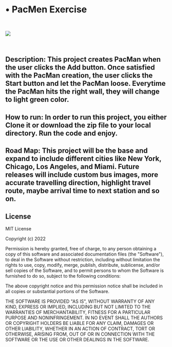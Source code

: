 # • PacMen Exercise

<br>
<p align="left">
<a href="https://github.com/chung-sun/github-readme-stats">
  <img align="center" src="https://github-readme-stats.vercel.app/api/top-langs/?username=chung-sun&theme=gruvbox" />
</a>
</p>
<br>
<h2>
  Description: This project creates PacMan when the user clicks the Add button. Once satisfied with the PacMan creation, the user clicks the Start button and let the PacMan loose. Everytime the PacMan hits the right wall, they will change to light green color.

</h2>

<h2>
  How to run: In order to run this project, you either Clone it or download the zip file to your local directory. Run the code and enjoy.
</h2>
<h2>
  Road Map: This project will be the base and expand to include different cities like New York, Chicago, Los Angeles, and Miami. Future releases will include custom bus images, more accurate travelling direction, highlight travel route, maybe arrival time to next station and so on.

</h2>

<h2>License</h2>

<p>
  MIT License

Copyright (c) 2022

Permission is hereby granted, free of charge, to any person obtaining a copy
of this software and associated documentation files (the "Software"), to deal
in the Software without restriction, including without limitation the rights
to use, copy, modify, merge, publish, distribute, sublicense, and/or sell
copies of the Software, and to permit persons to whom the Software is
furnished to do so, subject to the following conditions:

The above copyright notice and this permission notice shall be included in all
copies or substantial portions of the Software.

THE SOFTWARE IS PROVIDED "AS IS", WITHOUT WARRANTY OF ANY KIND, EXPRESS OR
IMPLIED, INCLUDING BUT NOT LIMITED TO THE WARRANTIES OF MERCHANTABILITY,
FITNESS FOR A PARTICULAR PURPOSE AND NONINFRINGEMENT. IN NO EVENT SHALL THE
AUTHORS OR COPYRIGHT HOLDERS BE LIABLE FOR ANY CLAIM, DAMAGES OR OTHER
LIABILITY, WHETHER IN AN ACTION OF CONTRACT, TORT OR OTHERWISE, ARISING FROM,
OUT OF OR IN CONNECTION WITH THE SOFTWARE OR THE USE OR OTHER DEALINGS IN THE
SOFTWARE.

</p>
